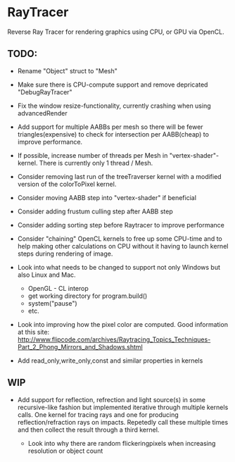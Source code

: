 # RayTracer
Reverse Ray Tracer for rendering graphics using CPU, or GPU via OpenCL.

## TODO:
- Rename "Object" struct to "Mesh"

- Make sure there is CPU-compute support and remove depricated "DebugRayTracer"

- Fix the window resize-functionality, currently crashing when using advancedRender

- Add support for multiple AABBs per mesh so there will be fewer triangles(expensive) to check for intersection per AABB(cheap) to improve performance.

- If possible, increase number of threads per Mesh in "vertex-shader"-kernel. There is currently only 1 thread / Mesh.

- Consider removing last run of the treeTraverser kernel with a modified version of the colorToPixel kernel.

- Consider moving AABB step into "vertex-shader" if beneficial

- Consider adding frustum culling step after AABB step

- Consider adding sorting step before Raytracer to improve performance

- Consider "chaining" OpenCL kernels to free up some CPU-time and to help making other calculations on CPU without it having to launch kernel steps during rendering of image.

- Look into what needs to be changed to support not only Windows but also Linux and Mac.
  - OpenGL - CL interop
  - get working directory for program.build()
  - system("pause")
  - etc.
  
- Look into improving how the pixel color are computed. Good information at this site: http://www.flipcode.com/archives/Raytracing_Topics_Techniques-Part_2_Phong_Mirrors_and_Shadows.shtml

- Add read_only,write_only,const and similar properties in kernels

## WIP

- Add support for reflection, refrection and light source(s) in some recursive-like fashion but implemented iterative through multiple kernels calls. One kernel for tracing rays and one for producing reflection/refraction rays on impacts. Repetedly call these
 multiple times and then collect the result through a third kernel.

  - Look into why there are random flickeringpixels when increasing resolution or object count

